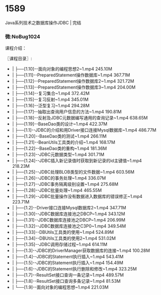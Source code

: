 # 1589
Java系列技术之数据库操作JDBC | 完结
### 微:NoBug1024 


课程介绍：

〖课程目录〗:

 
- |   ├──[1.10]--面向对象的编程思想2~1.mp4  245.10M
- |   ├──[1.11]--PreparedStatement操作数据库~1.mp4  367.71M
- |   ├──[1.12]--PreparedStatement操作数据库2~1.mp4  321.72M
- |   ├──[1.13]--PreparedStatement操作数据库3~1.mp4  204.00M
- |   ├──[1.14]--复习集合~1.mp4  372.42M
- |   ├──[1.15]--复习反射~1.mp4  345.01M
- |   ├──[1.16]--泛型复习~1.mp4  294.28M
- |   ├──[1.17]--抽取出查询用户信息的方法~1.mp4  190.81M
- |   ├──[1.18]--反射及JDBC元数据编写通用的查询记录~1.mp4  638.65M
- |   ├──[1.19]--BaseDao类的设计~1.mp4  422.37M
- |   ├──[1.1]--JDBC的介绍和用Driver接口连接Mysql数据库~1.mp4  486.77M
- |   ├──[1.20]--BaseDao类的测试~1.mp4  266.11M
- |   ├──[1.21]--BeanUtils工具类的介绍~1.mp4  168.17M
- |   ├──[1.22]--BaseDao类的重构~1.mp4  181.36M
- |   ├──[1.23]--JDBC元数据类型~1.mp4  301.71M
- |   ├──[1.24]--JDBC插入新记录值时获取到新记录的id主键值~1.mp4  218.23M
- |   ├──[1.25]--JDBC处理BLOB类型的文件数据~1.mp4  603.56M
- |   ├──[1.26]--JDBC的事务处理~1.mp4  336.07M
- |   ├──[1.27]--JDBC事务隔离级别设置~1.mp4  275.68M
- |   ├──[1.28]--JDBC批量处理~1.mp4  465.55M
- |   ├──[1.29]--JDBC批量操作没有数据进入数据库的错误修正~1.mp4  223.71M
- |   ├──[1.2]--Driver接口连接Mysql数据库2~1.mp4  347.71M
- |   ├──[1.30]--JDBC数据库连接池之DBCP~1.mp4  343.12M
- |   ├──[1.31]--JDBC数据库连接池之DBCP~1.mp4  206.99M
- |   ├──[1.32]--JDBC数据库连接池之C3P0~1.mp4  349.54M
- |   ├──[1.33]--DBUtils工具类的使用~1.mp4  524.89M
- |   ├──[1.34]--DBUtils工具类的使用2~1.mp4  531.02M
- |   ├──[1.35]--JDBC调用存储过程~1.mp4  614.11M
- |   ├──[1.3]--JDBC的DriverManager获取数据库的连接~1.mp4  100.28M
- |   ├──[1.4]--JDBC的Statement执行插入~1.mp4  543.41M
- |   ├──[1.5]--JDBC的Statement执行插入~1.mp4  154.49M
- |   ├──[1.6]--JDBC的Statement执行删除和修改~1.mp4  323.25M
- |   ├──[1.7]--ResultSet接口查询一条记录~1.mp4  489.57M
- |   ├──[1.8]--ResultSet接口查询多条记录~1.mp4  81.53M
- |   └──[1.9]--面向对象的编程思想~1.mp4  221.03M

